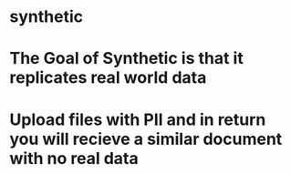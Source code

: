 # synthetic
# The Goal of Synthetic is that it replicates real world data
# Upload files with PII and in return you will recieve a similar document with no real data
